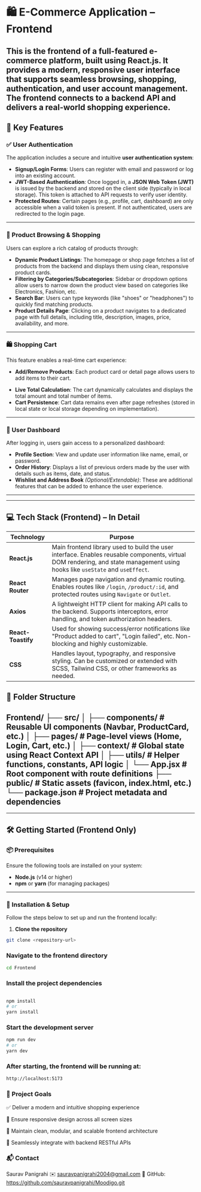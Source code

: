 # 🛍️ E-Commerce Application – Frontend

This is the **frontend** of a full-featured e-commerce platform, built using **React.js**. It provides a modern, responsive user interface that supports seamless browsing, shopping, authentication, and user account management. The frontend connects to a backend API and delivers a real-world shopping experience.
---

## 🚀 Key Features 

### ✅ User Authentication

The application includes a secure and intuitive **user authentication system**:
- **Signup/Login Forms**: Users can register with email and password or log into an existing account.
- **JWT-Based Authentication**: Once logged in, a **JSON Web Token (JWT)** is issued by the backend and stored on the client side (typically in local storage). This token is attached to API requests to verify user identity.
- **Protected Routes**: Certain pages (e.g., profile, cart, dashboard) are only accessible when a valid token is present. If not authenticated, users are redirected to the login page.

---

### 🛒 Product Browsing & Shopping

Users can explore a rich catalog of products through:
- **Dynamic Product Listings**: The homepage or shop page fetches a list of products from the backend and displays them using clean, responsive product cards.
- **Filtering by Categories/Subcategories**: Sidebar or dropdown options allow users to narrow down the product view based on categories like Electronics, Fashion, etc.
- **Search Bar**: Users can type keywords (like "shoes" or "headphones") to quickly find matching products.
- **Product Details Page**: Clicking on a product navigates to a dedicated page with full details, including title, description, images, price, availability, and more.

---

### 🛍️ Shopping Cart

This feature enables a real-time cart experience:
- **Add/Remove Products**: Each product card or detail page allows users to add items to their cart.
<!-- - **Quantity Management**: Users can increase or decrease quantities of individual items directly within the cart view. -->
- **Live Total Calculation**: The cart dynamically calculates and displays the total amount and total number of items.
- **Cart Persistence**: Cart data remains even after page refreshes (stored in local state or local storage depending on implementation).

---

### 👤 User Dashboard

After logging in, users gain access to a personalized dashboard:
- **Profile Section**: View and update user information like name, email, or password.
- **Order History**: Displays a list of previous orders made by the user with details such as items, date, and status.
- **Wishlist and Address Book** *(Optional/Extendable)*: These are additional features that can be added to enhance the user experience.

---

<!-- ### 📊 Seller Dashboard *(Optional / Future Scope)*

This is a specialized view for users with seller/admin privileges:
- **Product Management**: Sellers can add, edit, or delete their product listings.
- **Order Management**: Sellers can track orders, update delivery status, and manage customer queries.
- **Analytics**: Basic sales data visualization (e.g., total revenue, best-selling products, stock alerts). -->

---

## 💻 Tech Stack (Frontend) – In Detail

| Technology         | Purpose |
|--------------------|---------|
| **React.js**       | Main frontend library used to build the user interface. Enables reusable components, virtual DOM rendering, and state management using hooks like `useState` and `useEffect`. |
| **React Router**   | Manages page navigation and dynamic routing. Enables routes like `/login`, `/product/:id`, and protected routes using `Navigate` or `Outlet`. |
| **Axios**          | A lightweight HTTP client for making API calls to the backend. Supports interceptors, error handling, and token authorization headers. |
| **React-Toastify** | Used for showing success/error notifications like "Product added to cart", "Login failed", etc. Non-blocking and highly customizable. |
| **CSS**            | Handles layout, typography, and responsive styling. Can be customized or extended with SCSS, Tailwind CSS, or other frameworks as needed. |

## 📁 Folder Structure

Frontend/
├── src/
│ ├── components/ # Reusable UI components (Navbar, ProductCard, etc.)
│ ├── pages/ # Page-level views (Home, Login, Cart, etc.)
│ ├── context/ # Global state using React Context API
│ ├── utils/ # Helper functions, constants, API logic
│ └── App.jsx # Root component with route definitions
├── public/ # Static assets (favicon, index.html, etc.)
└── package.json # Project metadata and dependencies
---


---

## 🛠️ Getting Started (Frontend Only)

### 📦 Prerequisites

Ensure the following tools are installed on your system:

- **Node.js** (v14 or higher)
- **npm** or **yarn** (for managing packages)

---

### 🔧 Installation & Setup

Follow the steps below to set up and run the frontend locally:

1. **Clone the repository**

```bash
git clone <repository-url>
```
### Navigate to the frontend directory
```bash
cd Frontend
```
### Install the project dependencies
```bash

npm install
# or
yarn install
```
### Start the development server
```bash
npm run dev
# or
yarn dev
```
### After starting, the frontend will be running at:
```bash
http://localhost:5173
```

### 🎯 Project Goals
✅ Deliver a modern and intuitive shopping experience

📱 Ensure responsive design across all screen sizes

🧱 Maintain clean, modular, and scalable frontend architecture

🔗 Seamlessly integrate with backend RESTful APIs

### 📬 Contact
Saurav Panigrahi
✉️ sauravpanigrahi2004@gmail.com
🔗 GitHub: https://github.com/sauravpanigrahi/Moodigo.git